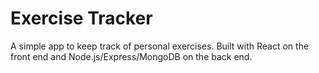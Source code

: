 # Exercise Tracker

A simple app to keep track of personal exercises. Built with React on the front end and Node.js/Express/MongoDB on the back end. 